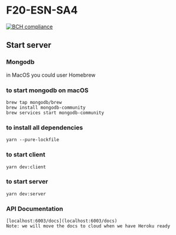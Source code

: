 # F20-ESN-SA4
[![BCH compliance](https://bettercodehub.com/edge/badge/cmusv-fse/f20-ESN-SA4?branch=master&token=04128ceae34d24f2717780f0c86e7893df0fab95)](https://bettercodehub.com/)
## Start server

### Mongodb

in MacOS you could user Homebrew

### to start mongodb on macOS

```
brew tap mongodb/brew
brew install mongodb-community
brew services start mongodb-community
```

### to install all dependencies

```
yarn --pure-lockfile
```

### to start client

```
yarn dev:client
```

### to start server

```
yarn dev:server
```

### API Documentation
```
[localhost:6003/docs](localhost:6003/docs)
Note: we will move the docs to cloud when we have Heroku ready
```
